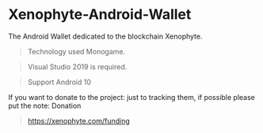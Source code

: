 # Xenophyte-Android-Wallet
The Android Wallet dedicated to the blockchain Xenophyte.

> Technology used Monogame.

> Visual Studio 2019 is required.

> Support Android 10

If you want to donate to the project:
just to tracking them, if possible please put the note: Donation

> https://xenophyte.com/funding

